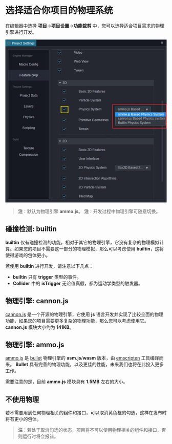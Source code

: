 # 选择适合你项目的物理系统

在编辑器中选择 **项目**->**项目设置**->**功能裁剪** 中，您可以选择适合项目需求的物理引擎进行开发。

![物理引擎选项](img/physics-module.jpg)

> **注**：默认为物理引擎 __ammo.js__。
> **注**：开发过程中物理引擎可随意切换。

## 碰撞检测: builtin

__builtin__ 仅有碰撞检测的功能，相对于其它的物理引擎，它没有复杂的物理模拟计算。如果您的项目不需要这一部分的物理模拟，那么可以考虑使用 __builtin__，这将使得游戏的包体更小。

若使用 __builtin__ 进行开发，请注意以下几点：

- __builtin__ 只有 __trigger__ 类型的事件。
- __Collider__ 中的 __isTrigger__ 无论值真假，都为运动学类型的触发器。

## 物理引擎: cannon.js

[cannon.js](https://github.com/cocos-creator/cannon.js) 是一个开源的物理引擎，它使用 __js__ 语言开发并实现了比较全面的物理功能，如果您的项目需要更多复杂的物理功能，那么您可以考虑使用它。 __cannon.js__ 模块大小约为 __141KB__。

## 物理引擎: ammo.js

[ammo.js](https://github.com/cocos-creator/ammo.js) 是 [bullet](https://github.com/bulletphysics/bullet3) 物理引擎的 __asm.js__/__wasm__ 版本，由 [emscripten](https://github.com/emscripten-core/emscripten) 工具编译而来。 __Bullet__ 具有完善的物理功能，以及更佳的性能，未来我们也将在此投入更多工作。

需要注意的是，目前 __ammo.js__ 模块具有 __1.5MB__ 左右的大小。

## 不使用物理

若不需要用到任何物理相关的组件和接口，可以取消黄色框的勾选，这样在发布时将有更小的包体。

> **注**：若处于取消勾选的状态，项目将不可以使用物理相关的组件和接口，否则运行时将会报错。

<!-- ## 扩展物理后端 -->
